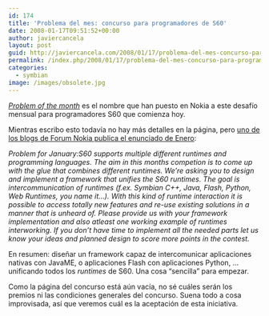 ```yaml
---
id: 174
title: 'Problema del mes: concurso para programadores de S60'
date: 2008-01-17T09:51:52+00:00
author: javiercancela
layout: post
guid: http://javiercancela.com/2008/01/17/problema-del-mes-concurso-para-programadores-de-s60/
permalink: /index.php/2008/01/17/problema-del-mes-concurso-para-programadores-de-s60/
categories:
  - symbian
image: /images/obsolete.jpg
---
```

[_Problem of the month_](http://www.forum.nokia.com/main/platforms/s60/problem_of_the_month.html "Problem of the month") es el nombre que han puesto en Nokia a este desafío mensual para programadores S60 que comienza hoy.

Mientras escribo esto todavía no hay más detalles en la página, pero [uno de los blogs de Forum Nokia publica el enunciado de Enero](http://blogs.forum.nokia.com/blog/ron-liechtys-forum-nokia-blog/s60/2008/01/17/s60-programming-competition "S60 Programming Competition"):

_Problem for January:S60 supports multiple different runtimes and programming languages. The aim in this months competion is to come up with the glue that combines different runtimes. We&#8217;re asking you to design and implement a framework that unifies the S60 runtimes. The goal is intercommunication of runtimes (f.ex. Symbian C++, Java, Flash, Python, Web Runtimes, you name it…). With this kind of runtime interaction it is possible to access totally new features and re-use existing solutions in a manner that is unheard of. Please provide us with your framework implementation and also atleast one working example of runtimes interworking. If you don&#8217;t have time to implement all the needed parts let us know your ideas and planned design to score more points in the contest._

En resumen: diseñar un framework capaz de intercomunicar aplicaciones nativas con JavaME, o aplicaciones Flash con aplicaciones Python, &#8230; unificando todos los _runtimes_ de S60. Una cosa &#8220;sencilla&#8221; para empezar.

Como la página del concurso está aún vacía, no sé cuáles serán los premios ni las condiciones generales del concurso. Suena todo a cosa improvisada, así que veremos cuál es la aceptación de esta iniciativa.